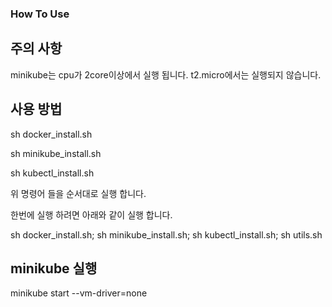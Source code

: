 ### How To Use

## 주의 사항
minikube는 cpu가 2core이상에서 실행 됩니다. t2.micro에서는 실행되지 않습니다.

## 사용 방법

sh docker_install.sh

sh minikube_install.sh

sh kubectl_install.sh

위 명령어 들을 순서대로 실행 합니다.

한번에 실행 하려면 아래와 같이 실행 합니다.

sh docker_install.sh; sh minikube_install.sh; sh kubectl_install.sh; sh utils.sh

## minikube 실행

minikube start --vm-driver=none
